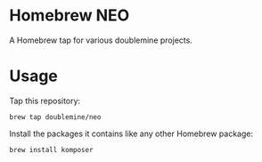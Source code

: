 # Homebrew NEO

A Homebrew tap for various doublemine projects.


# Usage

Tap this repository:

    brew tap doublemine/neo

Install the packages it contains like any other Homebrew package:

    brew install komposer